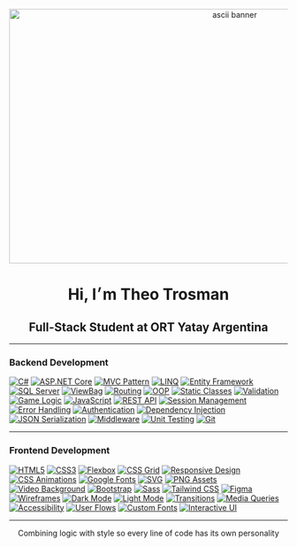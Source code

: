 <p align="center">
  <img src="https://github.com/user-attachments/assets/48115123-c67e-49ce-8685-3c1b0181d4e7" width="800" height="460" alt="ascii banner"/>
</p>

<h1 align="center">Hi, I׳m Theo Trosman</h1>
<h2 align="center">Full-Stack Student at ORT Yatay Argentina</h2> 

--- 

### Backend Development

[![C#](https://img.shields.io/badge/C%23-cfc5b2?style=for-the-badge&logo=csharp&logoColor=87cfe5)]() 
[![ASP.NET Core](https://img.shields.io/badge/ASP.NET%20Core-e5dcb6?style=for-the-badge&logo=dotnet&logoColor=79c7e8)]() 
[![MVC Pattern](https://img.shields.io/badge/MVC-cfc5b2?style=for-the-badge&logo=visualstudiocode&logoColor=87cfe5)]() 
[![LINQ](https://img.shields.io/badge/LINQ-e5dcb6?style=for-the-badge&logo=codewars&logoColor=79c7e8)]() 
[![Entity Framework](https://img.shields.io/badge/Entity%20Framework-cfc5b2?style=for-the-badge&logo=dotnet&logoColor=87cfe5)]() 
[![SQL Server](https://img.shields.io/badge/SQL%20Server-e5dcb6?style=for-the-badge&logo=microsoftsqlserver&logoColor=79c7e8)]() 
[![ViewBag](https://img.shields.io/badge/ViewBag-cfc5b2?style=for-the-badge&logo=data&logoColor=87cfe5)]() 
[![Routing](https://img.shields.io/badge/Routing-e5dcb6?style=for-the-badge&logo=github&logoColor=79c7e8)]() 
[![OOP](https://img.shields.io/badge/OOP-cfc5b2?style=for-the-badge&logo=abstract&logoColor=87cfe5)]() 
[![Static Classes](https://img.shields.io/badge/Static%20Classes-e5dcb6?style=for-the-badge&logo=circle&logoColor=79c7e8)]() 
[![Validation](https://img.shields.io/badge/Validation-cfc5b2?style=for-the-badge&logo=check&logoColor=87cfe5)]() 
[![Game Logic](https://img.shields.io/badge/Game%20Logic-e5dcb6?style=for-the-badge&logo=joystick&logoColor=79c7e8)]() 
[![JavaScript](https://img.shields.io/badge/JavaScript-cfc5b2?style=for-the-badge&logo=javascript&logoColor=87cfe5)]() 
[![REST API](https://img.shields.io/badge/REST%20API-e5dcb6?style=for-the-badge&logo=cloud&logoColor=79c7e8)]() 
[![Session Management](https://img.shields.io/badge/Session%20Management-cfc5b2?style=for-the-badge&logo=session&logoColor=87cfe5)]() 
[![Error Handling](https://img.shields.io/badge/Error%20Handling-e5dcb6?style=for-the-badge&logo=bug&logoColor=79c7e8)]() 
[![Authentication](https://img.shields.io/badge/Authentication-cfc5b2?style=for-the-badge&logo=unlock&logoColor=87cfe5)]() 
[![Dependency Injection](https://img.shields.io/badge/Dependency%20Injection-e5dcb6?style=for-the-badge&logo=syringe&logoColor=79c7e8)]() 
[![JSON Serialization](https://img.shields.io/badge/JSON%20Serialization-cfc5b2?style=for-the-badge&logo=json&logoColor=87cfe5)]() 
[![Middleware](https://img.shields.io/badge/Middleware-e5dcb6?style=for-the-badge&logo=microsoft&logoColor=79c7e8)]() 
[![Unit Testing](https://img.shields.io/badge/Unit%20Testing-cfc5b2?style=for-the-badge&logo=testtube&logoColor=87cfe5)]() 
[![Git](https://img.shields.io/badge/Git-e5dcb6?style=for-the-badge&logo=git&logoColor=79c7e8)]()

---

### Frontend Development

[![HTML5](https://img.shields.io/badge/HTML5-cfc5b2?style=for-the-badge&logo=html5&logoColor=87cfe5)]() 
[![CSS3](https://img.shields.io/badge/CSS3-e5dcb6?style=for-the-badge&logo=css3&logoColor=79c7e8)]() 
[![Flexbox](https://img.shields.io/badge/Flexbox-cfc5b2?style=for-the-badge&logo=css3&logoColor=87cfe5)]() 
[![CSS Grid](https://img.shields.io/badge/CSS%20Grid-e5dcb6?style=for-the-badge&logo=csswizardry&logoColor=79c7e8)]() 
[![Responsive Design](https://img.shields.io/badge/Responsive%20Design-cfc5b2?style=for-the-badge&logo=responsive&logoColor=87cfe5)]() 
[![CSS Animations](https://img.shields.io/badge/CSS%20Animations-e5dcb6?style=for-the-badge&logo=css3&logoColor=79c7e8)]() 
[![Google Fonts](https://img.shields.io/badge/Google%20Fonts-cfc5b2?style=for-the-badge&logo=google&logoColor=87cfe5)]() 
[![SVG](https://img.shields.io/badge/SVG-e5dcb6?style=for-the-badge&logo=svg&logoColor=79c7e8)]() 
[![PNG Assets](https://img.shields.io/badge/PNG-cfc5b2?style=for-the-badge&logo=file-image&logoColor=87cfe5)]() 
[![Video Background](https://img.shields.io/badge/Video%20Background-e5dcb6?style=for-the-badge&logo=video&logoColor=79c7e8)]() 
[![Bootstrap](https://img.shields.io/badge/Bootstrap-cfc5b2?style=for-the-badge&logo=bootstrap&logoColor=87cfe5)]() 
[![Sass](https://img.shields.io/badge/Sass-e5dcb6?style=for-the-badge&logo=sass&logoColor=79c7e8)]() 
[![Tailwind CSS](https://img.shields.io/badge/TailwindCSS-cfc5b2?style=for-the-badge&logo=tailwindcss&logoColor=87cfe5)]() 
[![Figma](https://img.shields.io/badge/Figma-e5dcb6?style=for-the-badge&logo=figma&logoColor=79c7e8)]() 
[![Wireframes](https://img.shields.io/badge/Wireframes-cfc5b2?style=for-the-badge&logo=simpleicons&logoColor=87cfe5)]() 
[![Dark Mode](https://img.shields.io/badge/Dark%20Mode-e5dcb6?style=for-the-badge&logo=moon&logoColor=79c7e8)]() 
[![Light Mode](https://img.shields.io/badge/Light%20Mode-cfc5b2?style=for-the-badge&logo=sun&logoColor=87cfe5)]() 
[![Transitions](https://img.shields.io/badge/Transitions-e5dcb6?style=for-the-badge&logo=transition&logoColor=79c7e8)]() 
[![Media Queries](https://img.shields.io/badge/Media%20Queries-cfc5b2?style=for-the-badge&logo=css3&logoColor=87cfe5)]() 
[![Accessibility](https://img.shields.io/badge/Accessibility-e5dcb6?style=for-the-badge&logo=accessibility&logoColor=79c7e8)]() 
[![User Flows](https://img.shields.io/badge/User%20Flows-cfc5b2?style=for-the-badge&logo=user&logoColor=87cfe5)]() 
[![Custom Fonts](https://img.shields.io/badge/Custom%20Fonts-e5dcb6?style=for-the-badge&logo=font&logoColor=79c7e8)]() 
[![Interactive UI](https://img.shields.io/badge/Interactive%20UI-cfc5b2?style=for-the-badge&logo=interactive&logoColor=87cfe5)]()

---

<p align="center">
Combining logic with style so every line of code has its own personality
</p>
